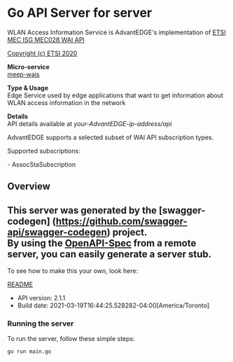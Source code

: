# Go API Server for server

WLAN Access Information Service is AdvantEDGE's implementation of [ETSI MEC ISG MEC028 WAI API](http://www.etsi.org/deliver/etsi_gs/MEC/001_099/028/02.01.01_60/gs_MEC028v020101p.pdf) <p>[Copyright (c) ETSI 2020](https://forge.etsi.org/etsi-forge-copyright-notice.txt) <p>**Micro-service**<br>[meep-wais](https://github.com/InterDigitalInc/AdvantEDGE/tree/master/go-apps/meep-wais) <p>**Type & Usage**<br>Edge Service used by edge applications that want to get information about WLAN access information in the network <p>**Details**<br>API details available at _your-AdvantEDGE-ip-address/api_ <p>AdvantEDGE supports a selected subset of WAI API subscription types. <p>Supported subscriptions: <p> - AssocStaSubscription

## Overview
This server was generated by the [swagger-codegen]
(https://github.com/swagger-api/swagger-codegen) project.  
By using the [OpenAPI-Spec](https://github.com/OAI/OpenAPI-Specification) from a remote server, you can easily generate a server stub.  
-

To see how to make this your own, look here:

[README](https://github.com/swagger-api/swagger-codegen/blob/master/README.md)

- API version: 2.1.1
- Build date: 2021-03-19T16:44:25.528282-04:00[America/Toronto]


### Running the server
To run the server, follow these simple steps:

```
go run main.go
```

